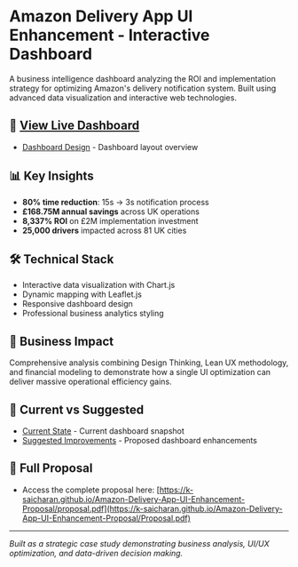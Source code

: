 # Amazon Delivery App UI Enhancement - Interactive Dashboard

A business intelligence dashboard analyzing the ROI and implementation strategy for optimizing Amazon's delivery notification system. Built using advanced data visualization and interactive web technologies.

## 🚀 [View Live Dashboard](https://k-saicharan.github.io/Amazon-Delivery-App-UI-Enhancement-Proposal/)
- [Dashboard Design](dashboard.png) - Dashboard layout overview

## 📊 **Key Insights**
- **80% time reduction**: 15s → 3s notification process
- **£168.75M annual savings** across UK operations
- **8,337% ROI** on £2M implementation investment
- **25,000 drivers** impacted across 81 UK cities

## 🛠️ **Technical Stack**
- Interactive data visualization with Chart.js
- Dynamic mapping with Leaflet.js
- Responsive dashboard design
- Professional business analytics styling

## 💼 **Business Impact**
Comprehensive analysis combining Design Thinking, Lean UX methodology, and financial modeling to demonstrate how a single UI optimization can deliver massive operational efficiency gains.

## 🔄 **Current vs Suggested**
- [Current State](current.png) - Current dashboard snapshot
- [Suggested Improvements](suggested.png) - Proposed dashboard enhancements

## 📑 **Full Proposal**
- Access the complete proposal here: [https://k-saicharan.github.io/Amazon-Delivery-App-UI-Enhancement-Proposal/proposal.pdf](https://k-saicharan.github.io/Amazon-Delivery-App-UI-Enhancement-Proposal/Proposal.pdf)

---
*Built as a strategic case study demonstrating business analysis, UI/UX optimization, and data-driven decision making.*
